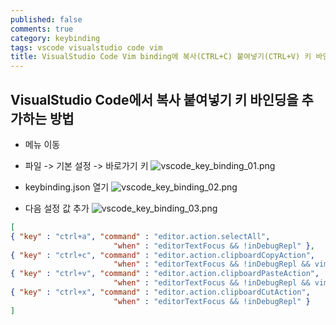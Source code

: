 ```yaml
---
published: false
comments: true
category: keybinding
tags: vscode visualstudio code vim
title: VisualStudio Code Vim binding에 복사(CTRL+C) 붙여넣기(CTRL+V) 키 바인딩 추가하기
---
```

## VisualStudio Code에서 복사 붙여넣기 키 바인딩을 추가하는 방법

* 메뉴 이동
 * 파일 -> 기본 설정 -> 바로가기 키
![vscode_key_binding_01.png]({{site.baseurl}}/assets/vscode_key_binding_01.png)

 * keybinding.json 열기
 ![vscode_key_binding_02.png]({{site.baseurl}}/assets/vscode_key_binding_02.png)
 
 * 다음 설정 값 추가
 ![vscode_key_binding_03.png]({{site.baseurl}}/assets/vscode_key_binding_03.png)


```json
[
{ "key" : "ctrl+a", "command" : "editor.action.selectAll",
                       "when" : "editorTextFocus && !inDebugRepl" },
{ "key" : "ctrl+c", "command" : "editor.action.clipboardCopyAction",
                       "when" : "editorTextFocus && !inDebugRepl && vim.mode != 'Insert'" },
{ "key" : "ctrl+v", "command" : "editor.action.clipboardPasteAction",
                       "when" : "editorTextFocus && !inDebugRepl && vim.mode == 'Insert'" },
{ "key" : "ctrl+x", "command" : "editor.action.clipboardCutAction",
                       "when" : "editorTextFocus && !inDebugRepl" }
]
```